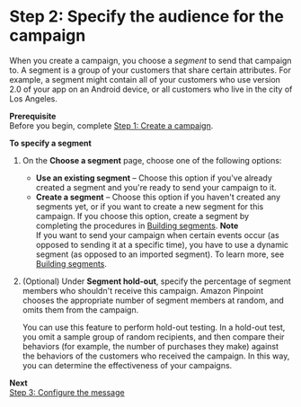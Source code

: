 # Step 2: Specify the audience for the campaign<a name="campaigns-segment"></a>

When you create a campaign, you choose a *segment* to send that campaign to\. A segment is a group of your customers that share certain attributes\. For example, a segment might contain all of your customers who use version 2\.0 of your app on an Android device, or all customers who live in the city of Los Angeles\. 

**Prerequisite**  
Before you begin, complete [Step 1: Create a campaign](campaigns-begin.md)\.

**To specify a segment**

1. On the **Choose a segment** page, choose one of the following options:
   + **Use an existing segment** – Choose this option if you've already created a segment and you're ready to send your campaign to it\.
   + **Create a segment** – Choose this option if you haven't created any segments yet, or if you want to create a new segment for this campaign\. If you choose this option, create a segment by completing the procedures in [Building segments](segments-building.md)\.
**Note**  
If you want to send your campaign when certain events occur \(as opposed to sending it at a specific time\), you have to use a dynamic segment \(as opposed to an imported segment\)\. To learn more, see [Building segments](segments-building.md)\.

1. \(Optional\) Under **Segment hold\-out**, specify the percentage of segment members who shouldn't receive this campaign\. Amazon Pinpoint chooses the appropriate number of segment members at random, and omits them from the campaign\. 

   You can use this feature to perform hold\-out testing\. In a hold\-out test, you omit a sample group of random recipients, and then compare their behaviors \(for example, the number of purchases they make\) against the behaviors of the customers who received the campaign\. In this way, you can determine the effectiveness of your campaigns\. 

**Next**  
[Step 3: Configure the message](campaigns-message.md)